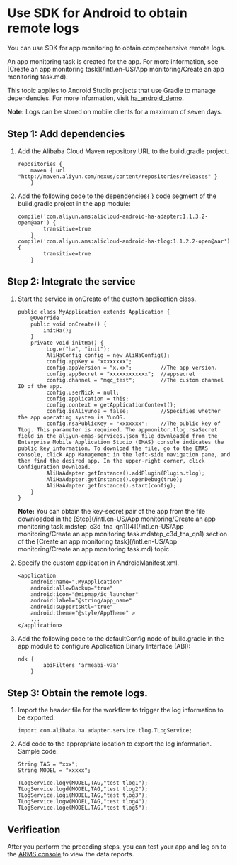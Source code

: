# Use SDK for Android to obtain remote logs

You can use SDK for app monitoring to obtain comprehensive remote logs.

An app monitoring task is created for the app. For more information, see [Create an app monitoring task](/intl.en-US/App monitoring/Create an app monitoring task.md).

This topic applies to Android Studio projects that use Gradle to manage dependencies. For more information, visit [ha\_android\_demo](https://github.com/aliyun/alicloud-android-demo/tree/master/ha_android_demo).

**Note:** Logs can be stored on mobile clients for a maximum of seven days.

## Step 1: Add dependencies

1.  Add the Alibaba Cloud Maven repository URL to the build.gradle project.

    ```
    repositories {    
        maven { url "http://maven.aliyun.com/nexus/content/repositories/releases" }
        }
    ```

2.  Add the following code to the dependencies\{ \} code segment of the build.gradle project in the app module:

    ```
    compile('com.aliyun.ams:alicloud-android-ha-adapter:1.1.3.2-open@aar') {
            transitive=true
        }
    compile('com.aliyun.ams:alicloud-android-ha-tlog:1.1.2.2-open@aar') {
            transitive=true
        }
    ```


## Step 2: Integrate the service

1.  Start the service in onCreate of the custom application class.

    ```
    public class MyApplication extends Application {
        @Override
        public void onCreate() {
            initHa();
        }
        private void initHa() {
             Log.e("ha", "init");
             AliHaConfig config = new AliHaConfig();
             config.appKey = "xxxxxxxx";
             config.appVersion = "x.xx";         //The app version.
             config.appSecret = "xxxxxxxxxxxx";  //appsecret
             config.channel = "mqc_test";        //The custom channel ID of the app.
             config.userNick = null;
             config.application = this;
             config.context = getApplicationContext();
             config.isAliyunos = false;          //Specifies whether the app operating system is YunOS.
             config.rsaPublicKey = "xxxxxxx";    //The public key of TLog. This parameter is required. The appmonitor.tlog.rsaSecret field in the aliyun-emas-services.json file downloaded from the Enterprise Mobile Application Studio (EMAS) console indicates the public key information. To download the file, go to the EMAS console, click App Management in the left-side navigation pane, and then find the desired app. In the upper-right corner, click Configuration Download.
             AliHaAdapter.getInstance().addPlugin(Plugin.tlog);
             AliHaAdapter.getInstance().openDebug(true);
             AliHaAdapter.getInstance().start(config);
        }
    }
    ```

    **Note:** You can obtain the key-secret pair of the app from the file downloaded in the [Step](/intl.en-US/App monitoring/Create an app monitoring task.mdstep_c3d_tna_qn1)[4](/intl.en-US/App monitoring/Create an app monitoring task.mdstep_c3d_tna_qn1) section of the [Create an app monitoring task](/intl.en-US/App monitoring/Create an app monitoring task.md) topic.

2.  Specify the custom application in AndroidManifest.xml.

    ```
    <application
        android:name=".MyApplication"
        android:allowBackup="true"
        android:icon="@mipmap/ic_launcher"
        android:label="@string/app_name"
        android:supportsRtl="true"
        android:theme="@style/AppTheme" >
        ...
    </application>
    ```

3.  Add the following code to the defaultConfig node of build.gradle in the app module to configure Application Binary Interface \(ABI\):

    ```
    ndk {
            abiFilters 'armeabi-v7a'
        }
    ```


## Step 3: Obtain the remote logs.

1.  Import the header file for the workflow to trigger the log information to be exported.

    ```
    import com.alibaba.ha.adapter.service.tlog.TLogService;
    ```

2.  Add code to the appropriate location to export the log information. Sample code:

    ```
    String TAG = "xxx";
    String MODEL = "xxxxx";
    
    TLogService.logv(MODEL,TAG,"test tlog1");
    TLogService.logd(MODEL,TAG,"test tlog2");
    TLogService.logi(MODEL,TAG,"test tlog3");
    TLogService.logw(MODEL,TAG,"test tlog4");
    TLogService.loge(MODEL,TAG,"test tlog5");
    ```


## Verification

After you perform the preceding steps, you can test your app and log on to the [ARMS console](https://arms-intl.console.aliyun.com/#/home) to view the data reports.

